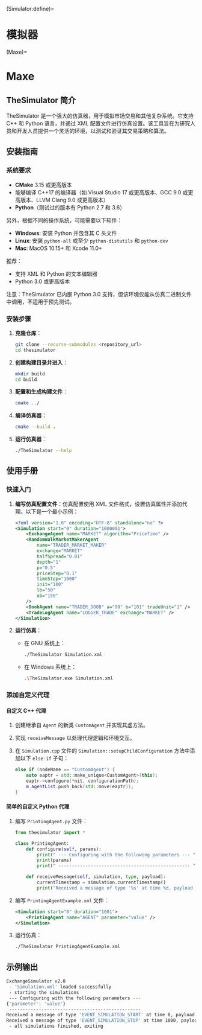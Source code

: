 (Simulator:define)=
# 模拟器



(Maxe)=
# Maxe
## TheSimulator 简介

TheSimulator 是一个强大的仿真器，用于模拟市场交易和其他复杂系统。它支持 C++ 和 Python 语言，并通过 XML 配置文件进行仿真设置。该工具旨在为研究人员和开发人员提供一个灵活的环境，以测试和验证其交易策略和算法。

## 安装指南

### 系统要求

- **CMake** 3.15 或更高版本
- 能够编译 C++17 的编译器（如 Visual Studio 17 或更高版本、GCC 9.0 或更高版本、LLVM Clang 9.0 或更高版本）
- **Python**（测试过的版本有 Python 2.7 和 3.6）

另外，根据不同的操作系统，可能需要以下软件：
- **Windows**: 安装 Python 并包含其 C 头文件
- **Linux**: 安装 `python-all` 或至少 `python-distutils` 和 `python-dev`
- **Mac**: MacOS 10.15+ 和 Xcode 11.0+

推荐：
- 支持 XML 和 Python 的文本编辑器
- Python 3.0 或更高版本

注意：TheSimulator 已内嵌 Python 3.0 支持，但该环境仅能从仿真二进制文件中调用，不适用于预先测试。

### 安装步骤

1. **克隆仓库**：

    ```bash
    git clone --recurse-submodules <repository_url>
    cd thesimulator
    ```

2. **创建构建目录并进入**：

    ```bash
    mkdir build
    cd build
    ```

3. **配置和生成构建文件**：

    ```bash
    cmake ../
    ```

4. **编译仿真器**：

    ```bash
    cmake --build .
    ```

5. **运行仿真器**：

    ```bash
    ./TheSimulator --help
    ```

## 使用手册

### 快速入门

1. **编写仿真配置文件**：仿真配置使用 XML 文件格式，设置仿真属性并添加代理。以下是一个最小示例：

    ```xml
    <?xml version="1.0" encoding="UTF-8" standalone="no" ?>
    <Simulation start="0" duration="1000001">
        <ExchangeAgent name="MARKET" algorithm="PriceTime" />
        <RandomWalkMarketMakerAgent
            name="TRADER_MARKET_MAKER"
            exchange="MARKET"
            halfSpread="0.01"
            depth="1"
            p="0.5"
            priceStep="0.1"
            timeStep="1000"
            init="100"
            lb="50"
            ub="150"
        />
        <DoobAgent name="TRADER_DOOB" a="99" b="101" tradeUnit="1" />
        <TradeLogAgent name="LOGGER_TRADE" exchange="MARKET" />
    </Simulation>
    ```

2. **运行仿真**：

    - 在 GNU 系统上：

        ```bash
        ./TheSimulator Simulation.xml
        ```

    - 在 Windows 系统上：

        ```bash
        .\TheSimulator.exe Simulation.xml
        ```

### 添加自定义代理

#### 自定义 C++ 代理

1. 创建继承自 `Agent` 的新类 `CustomAgent` 并实现其虚方法。
2. 实现 `receiveMessage` 以处理代理逻辑和环境交互。
3. 在 `Simulation.cpp` 文件的 `Simulation::setupChildConfiguration` 方法中添加以下 `else-if` 子句：

    ```cpp
    else if (nodeName == "CustomAgent") {
        auto eaptr = std::make_unique<CustomAgent>(this);
        eaptr->configure(*nit, configurationPath);
        m_agentList.push_back(std::move(eaptr));
    }
    ```

#### 简单的自定义 Python 代理

1. 编写 `PrintingAgent.py` 文件：

    ```python
    from thesimulator import *

    class PrintingAgent:
        def configure(self, params):
            print(" --- Configuring with the following parameters --- ")
            print(params)
            print(" ------------------------------------------------- ")

        def receiveMessage(self, simulation, type, payload):
            currentTimestamp = simulation.currentTimestamp()
            print("Received a message of type '%s' at time %d, payload %s " % (type, currentTimestamp, payload))
    ```

2. 编写 `PrintingAgentExample.xml` 文件：

    ```xml
    <Simulation start="0" duration="1001">
        <PrintingAgent name="AGENT" parameter="value" />
    </Simulation>
    ```

3. 运行仿真：

    ```bash
    ./TheSimulator PrintingAgentExample.xml
    ```

## 示例输出

```bash
ExchangeSimulator v2.0
 - 'Simulation.xml' loaded successfully
 - starting the simulations
 --- Configuring with the following parameters ---
{'parameter': 'value'}
 -------------------------------------------------
Received a message of type 'EVENT_SIMULATION_START' at time 0, payload {}
Received a message of type 'EVENT_SIMULATION_STOP' at time 1000, payload {}
 - all simulations finished, exiting
```

